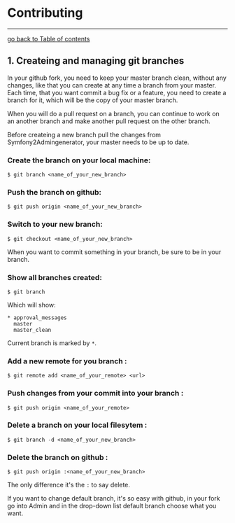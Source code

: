 # Contributing
----------------------------------------------------

[go back to Table of contents][back-to-index]

[back-to-index]: https://github.com/symfony2admingenerator/AdmingeneratorGeneratorBundle/blob/master/Resources/doc/documentation.md#2-support-and-contribution

## 1. Createing and managing git branches

In your github fork, you need to keep your master branch clean, without any changes, 
like that you can create at any time a branch from your master. Each time, that you 
want commit a bug fix or a feature, you need to create a branch for it, which will 
be the copy of your master branch. 

When you will do a pull request on a branch, you can continue to work on an another 
branch and make another pull request on the other branch. 

Before createing a new branch pull the changes from Symfony2Admingenerator, your master 
needs to be up to date.

### Create the branch on your local machine:

```console
$ git branch <name_of_your_new_branch>
```

### Push the branch on github:

```console
$ git push origin <name_of_your_new_branch>
```

### Switch to your new branch:

```console
$ git checkout <name_of_your_new_branch>
```

When you want to commit something in your branch, be sure to be in your branch.

### Show all branches created:

```console
$ git branch
```

Which will show:

```console
* approval_messages
  master
  master_clean
```

Current branch is marked by `*`.

### Add a new remote for you branch :

```console
$ git remote add <name_of_your_remote> <url>
```

### Push changes from your commit into your branch :

```console
$ git push origin <name_of_your_remote>
```

### Delete a branch on your local filesytem :

```console
$ git branch -d <name_of_your_new_branch>
```

### Delete the branch on github :

```console
$ git push origin :<name_of_your_new_branch>
```

The only difference it's the `:` to say delete.

If you want to change default branch, it's so easy with github, in your fork go 
into Admin and in the drop-down list default branch choose what you want.